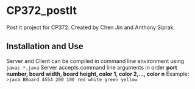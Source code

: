 # CP372_postIt
Post it project for CP372. Created by Chen Jin and Anthony Siprak.

## Installation and Use
Server and Client can be compiled in command line environment using ```javac *.java```
Server accepts command line arguments in order **port number, board width, board height, color 1, color 2,..., color n**
Example: ```>java BBoard 4554 200 100 red white green yellow```
